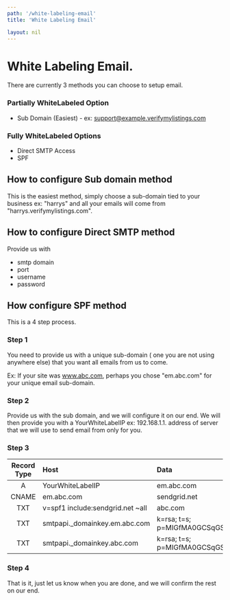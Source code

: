 ```yaml
---
path: '/white-labeling-email'
title: 'White Labeling Email'

layout: nil
---
```


# White Labeling Email.

There are currently 3 methods you can choose to setup email.

### Partially WhiteLabeled Option

* Sub Domain (Easiest) - ex: support@example.verifymylistings.com

### Fully WhiteLabeled Options

* Direct SMTP Access
* SPF

## How to configure Sub domain method 
This is the easiest method, simply choose a sub-domain tied to your business ex: "harrys" and all your emails will come from "harrys.verifymylistings.com".


## How to configure Direct SMTP method

Provide us with

* smtp domain
* port
* username
* password


## How configure SPF method

This is a 4 step process.

### Step 1
 
You need to provide us with a unique sub-domain ( one you are not using anywhere else) that you want all emails from us to come.

Ex:
    If your site was www.abc.com, perhaps you chose "em.abc.com" for your unique email sub-domain. 
     
### Step 2

Provide us with the sub domain, and we will configure it on our end. We will then provide you with a YourWhiteLabelIP ex: 192.168.1.1. address of server that we will 
use to send email from only for you.

### Step 3
    
| Record Type | Host | Data| 
|:-------:|:--------------|:--------|
|A|YourWhiteLabelIP|em.abc.com|
|CNAME|em.abc.com|sendgrid.net|
|TXT|v=spf1 include:sendgrid.net ~all|abc.com|
|TXT|smtpapi._domainkey.em.abc.com|k=rsa; t=s; p=MIGfMA0GCSqGSIb3DQEBAQUAA4GNADCBiQKBgQDPtW5iwpXVPiH5FzJ7Nrl8USzuY9zqqzjE0D1r04xDN6qwziDnmgcFNNfMewVKN2D1O+2J9N14hRprzByFwfQW76yojh54Xu3uSbQ3JP0A7k8o8GutRF8zbFUA8n0ZH2y0cIEjMliXY4W4LwPA7m4q0ObmvSjhd63O9d8z1XkUBwIDAQAB|
|TXT|smtpapi._domainkey.abc.com|k=rsa; t=s; p=MIGfMA0GCSqGSIb3DQEBAQUAA4GNADCBiQKBgQDPtW5iwpXVPiH5FzJ7Nrl8USzuY9zqqzjE0D1r04xDN6qwziDnmgcFNNfMewVKN2D1O+2J9N14hRprzByFwfQW76yojh54Xu3uSbQ3JP0A7k8o8GutRF8zbFUA8n0ZH2y0cIEjMliXY4W4LwPA7m4q0ObmvSjhd63O9d8z1XkUBwIDAQAB|

### Step 4

That is it, just let us know when you are done, and we will confirm the rest on our end.